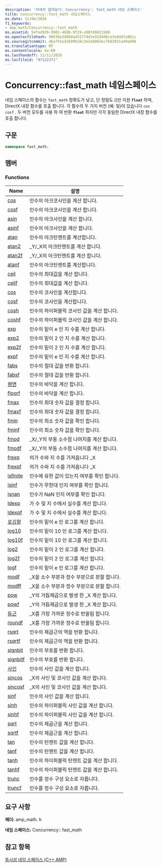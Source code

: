 ```yaml
---
description: '자세히 알아보기: Concurrency:: fast_math 네임 스페이스'
title: Concurrency::fast_math 네임스페이스
ms.date: 11/04/2016
f1_keywords:
- amp_math/Concurrency::fast_math
ms.assetid: 54fed939-9902-49db-9f29-e98fd9821508
ms.openlocfilehash: 99638e3d8b0a452774d1e92d408ce3edddfa861c
ms.sourcegitcommit: d6af41e42699628c3e2e6063ec7b03931a49a098
ms.translationtype: MT
ms.contentlocale: ko-KR
ms.lasthandoff: 12/11/2020
ms.locfileid: "97122371"
---
```

# <a name="concurrencyfast_math-namespace"></a>Concurrency::fast_math 네임스페이스

네임 스페이스의 함수는 `fast_math` 정확도가 낮고, 단 정밀도 ()만 지원 **`float`** 하며, DirectX 내장 함수를 호출 합니다. 각 함수의 두 가지 버전 (예: 및)이 있습니다 `cos` `cosf` . 두 버전 모두를 사용 하 여 반환 **`float`** 하지만 각각 동일한 DirectX 내장 함수를 호출 합니다.

## <a name="syntax"></a>구문

```cpp
namespace fast_math;
```

## <a name="members"></a>멤버

### <a name="functions"></a>Functions

|Name|설명|
|----------|-----------------|
|[cos](concurrency-fast-math-namespace-functions.md#cos)|인수의 아크코사인을 계산 합니다.|
|[cosf](concurrency-fast-math-namespace-functions.md#cosf)|인수의 아크코사인을 계산 합니다.|
|[asin](concurrency-fast-math-namespace-functions.md#asin)|인수의 아크사인을 계산 합니다.|
|[asinf](concurrency-fast-math-namespace-functions.md#asinf)|인수의 아크사인을 계산 합니다.|
|[atan](concurrency-fast-math-namespace-functions.md#atan)|인수의 아크탄젠트를 계산합니다.|
|[atan2](concurrency-fast-math-namespace-functions.md#atan2)|_Y/_X의 아크탄젠트를 계산 합니다.|
|[atan2f](concurrency-fast-math-namespace-functions.md#atan2f)|_Y/_X의 아크탄젠트를 계산 합니다.|
|[atanf](concurrency-fast-math-namespace-functions.md#atanf)|인수의 아크탄젠트를 계산합니다.|
|[ceil](concurrency-fast-math-namespace-functions.md#ceil)|인수의 최대값을 계산 합니다.|
|[ceilf](concurrency-fast-math-namespace-functions.md#ceilf)|인수의 최대값을 계산 합니다.|
|[cos](concurrency-fast-math-namespace-functions.md#cos)|인수의 코사인을 계산합니다.|
|[cosf](concurrency-fast-math-namespace-functions.md#cosf)|인수의 코사인을 계산합니다.|
|[cosh](concurrency-fast-math-namespace-functions.md#cosh)|인수의 하이퍼볼릭 코사인 값을 계산 합니다.|
|[coshf](concurrency-fast-math-namespace-functions.md#coshf)|인수의 하이퍼볼릭 코사인 값을 계산 합니다.|
|[exp](concurrency-fast-math-namespace-functions.md#exp)|인수의 밑이 e 인 지 수를 계산 합니다.|
|[exp2](concurrency-fast-math-namespace-functions.md#exp2)|인수의 밑이 2 인 지 수를 계산 합니다.|
|[exp2f](concurrency-fast-math-namespace-functions.md#exp2f)|인수의 밑이 2 인 지 수를 계산 합니다.|
|[expf](concurrency-fast-math-namespace-functions.md#expf)|인수의 밑이 e 인 지 수를 계산 합니다.|
|[fabs](concurrency-fast-math-namespace-functions.md#fabs)|인수의 절대 값을 반환 합니다.|
|[fabsf](concurrency-fast-math-namespace-functions.md#fabsf)|인수의 절대 값을 반환 합니다.|
|[평면](concurrency-fast-math-namespace-functions.md#floor)|인수의 바닥을 계산 합니다.|
|[floorf](concurrency-fast-math-namespace-functions.md#floorf)|인수의 바닥을 계산 합니다.|
|[fmax](concurrency-fast-math-namespace-functions.md#fmax)|인수의 최대 숫자 값을 결정 합니다.|
|[fmaxf](concurrency-fast-math-namespace-functions.md#fmaxf)|인수의 최대 숫자 값을 결정 합니다.|
|[fmin](concurrency-fast-math-namespace-functions.md#fmin)|인수의 최소 숫자 값을 확인 합니다.|
|[fminf](concurrency-fast-math-namespace-functions.md#fminf)|인수의 최소 숫자 값을 확인 합니다.|
|[fmod](concurrency-fast-math-namespace-functions.md#fmod)|_X/_Y의 부동 소수점 나머지를 계산 합니다.|
|[fmodf](concurrency-fast-math-namespace-functions.md#fmodf)|_X/_Y의 부동 소수점 나머지를 계산 합니다.|
|[frexp](concurrency-fast-math-namespace-functions.md#frexp)|의가 수와 지 수를 가져옵니다 _X|
|[frexpf](concurrency-fast-math-namespace-functions.md#frexpf)|의가 수와 지 수를 가져옵니다 _X|
|[isfinite](concurrency-fast-math-namespace-functions.md#isfinite)|인수에 유한 값이 있는지 여부를 확인 합니다.|
|[isinf](concurrency-fast-math-namespace-functions.md#isinf)|인수가 무한대 인지 여부를 확인 합니다.|
|[isnan](concurrency-fast-math-namespace-functions.md#isnan)|인수가 NaN 인지 여부를 확인 합니다.|
|[ldexp](concurrency-fast-math-namespace-functions.md#ldexp)|가 수 및 지 수에서 실수를 계산 합니다.|
|[ldexpf](concurrency-fast-math-namespace-functions.md#ldexpf)|가 수 및 지 수에서 실수를 계산 합니다.|
|[로깅할](concurrency-fast-math-namespace-functions.md#log)|인수의 밑이 e 인 로그를 계산 합니다.|
|[log10](concurrency-fast-math-namespace-functions.md#log10)|인수의 밑이 10 인 로그를 계산 합니다.|
|[log10f](concurrency-fast-math-namespace-functions.md#log10f)|인수의 밑이 10 인 로그를 계산 합니다.|
|[log2](concurrency-fast-math-namespace-functions.md#log2)|인수의 밑이 2 인 로그를 계산 합니다.|
|[log2f](concurrency-fast-math-namespace-functions.md#log2f)|인수의 밑이 2 인 로그를 계산 합니다.|
|[logf](concurrency-fast-math-namespace-functions.md#logf)|인수의 밑이 e 인 로그를 계산 합니다.|
|[modf](concurrency-fast-math-namespace-functions.md#modf)|_X을 소수 부분과 정수 부분으로 분할 합니다.|
|[modff](concurrency-fast-math-namespace-functions.md#modff)|_X을 소수 부분과 정수 부분으로 분할 합니다.|
|[pow](concurrency-fast-math-namespace-functions.md#pow)|_Y의 거듭제곱으로 발생 한 _X 계산 합니다.|
|[powf](concurrency-fast-math-namespace-functions.md#powf)|_Y의 거듭제곱으로 발생 한 _X 계산 합니다.|
|[둥근](concurrency-fast-math-namespace-functions.md#round)|_X를 가장 가까운 정수로 반올림 합니다.|
|[roundf](concurrency-fast-math-namespace-functions.md#roundf)|_X를 가장 가까운 정수로 반올림 합니다.|
|[rsqrt](concurrency-fast-math-namespace-functions.md#rsqrt)|인수의 제곱근의 역을 반환 합니다.|
|[rsqrtf](concurrency-fast-math-namespace-functions.md#rsqrtf)|인수의 제곱근의 역을 반환 합니다.|
|[signbit](concurrency-fast-math-namespace-functions.md#signbit)|인수의 부호를 반환 합니다.|
|[signbitf](concurrency-fast-math-namespace-functions.md#signbitf)|인수의 부호를 반환 합니다.|
|[사인](concurrency-fast-math-namespace-functions.md#sin)|인수의 사인 값을 계산 합니다.|
|[sincos](concurrency-fast-math-namespace-functions.md#sincos)|_X의 사인 및 코사인 값을 계산 합니다.|
|[sincosf](concurrency-fast-math-namespace-functions.md#sincosf)|_X의 사인 및 코사인 값을 계산 합니다.|
|[sinf](concurrency-fast-math-namespace-functions.md#sinf)|인수의 사인 값을 계산 합니다.|
|[sinh](concurrency-fast-math-namespace-functions.md#sinh)|인수의 하이퍼볼릭 사인 값을 계산 합니다.|
|[sinhf](concurrency-fast-math-namespace-functions.md#sinhf)|인수의 하이퍼볼릭 사인 값을 계산 합니다.|
|[sqrt](concurrency-fast-math-namespace-functions.md#sqrt)|인수의 제곱근을 계산 합니다.|
|[sqrtf](concurrency-fast-math-namespace-functions.md#sqrtf)|인수의 제곱근을 계산 합니다.|
|[tan](concurrency-fast-math-namespace-functions.md#tan)|인수의 탄젠트 값을 계산 합니다.|
|[tanf](concurrency-fast-math-namespace-functions.md#tanf)|인수의 탄젠트 값을 계산 합니다.|
|[tanh](concurrency-fast-math-namespace-functions.md#tanh)|인수의 하이퍼볼릭 탄젠트 값을 계산 합니다.|
|[tanhf](concurrency-fast-math-namespace-functions.md#tanhf)|인수의 하이퍼볼릭 탄젠트 값을 계산 합니다.|
|[trunc](concurrency-fast-math-namespace-functions.md#trunc)|인수를 정수 구성 요소로 자릅니다.|
|[truncf](concurrency-fast-math-namespace-functions.md#truncf)|인수를 정수 구성 요소로 자릅니다.|

## <a name="requirements"></a>요구 사항

**헤더:** amp_math. h

**네임 스페이스:** Concurrency:: fast_math

## <a name="see-also"></a>참고 항목

[동시성 네임 스페이스 (C++ AMP)](concurrency-namespace-cpp-amp.md)
